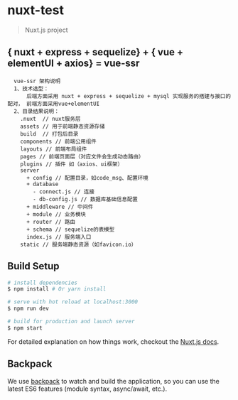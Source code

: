 # nuxt-test

> Nuxt.js project

## { nuxt + express + sequelize} + { vue + elementUI + axios} = vue-ssr

```
  vue-ssr 架构说明
  1、技术选型：
      后端方面采用 nuxt + express + sequelize + mysql 实现服务的搭建与接口的配对， 前端方面采用vue+elementUI
  2、目录结果说明：
    .nuxt  // nuxt服务层
    assets // 用于前端静态资源存储
    build  // 打包后目录
    components // 前端公用组件
    layouts // 前端布局组件
    pages // 前端页面层（对应文件会生成动态路由）
    plugins // 插件 如（axios、ui框架）
    server 
      + config // 配置目录，如code_msg、配置环境
      + database 
        - connect.js // 连接 
        - db-config.js // 数据库基础信息配置
      + middleware // 中间件
      + module // 业务模块
      + router // 路由
      + schema // sequelize的表模型
      index.js // 服务端入口
    static // 服务端静态资源（如favicon.io）
```




## Build Setup

``` bash
# install dependencies
$ npm install # Or yarn install

# serve with hot reload at localhost:3000
$ npm run dev

# build for production and launch server
$ npm start
```

For detailed explanation on how things work, checkout the [Nuxt.js docs](https://github.com/nuxt/nuxt.js).

## Backpack

We use [backpack](https://github.com/palmerhq/backpack) to watch and build the application, so you can use the latest ES6 features (module syntax, async/await, etc.).
